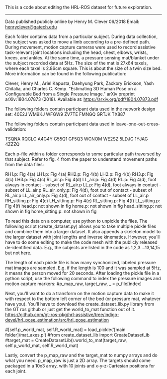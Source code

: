 
This is a code about editing the HRL-ROS dataset for future exploration.

-------------------------------------

Data published publicly online by Henry M. Clever 06/2018
Email: henryclever@gatech.edu

Each folder contains data from a particular subject. During data collection, the subject was asked to move a limb according to a pre-defined path. During movement, motion capture cameras were used to record assistive task-relevant joint locations including the head, chest, elbows, wrists, knees, and ankles. At the same time, a pressure sensing mat/blanket under the subject recorded data at 5Hz. The size of the mat is 27x64 taxels, where each taxel is 2.86cm square. This is about the size of a twin size bed. More information can be found in the following publication:

Clever, Henry M., Ariel Kapusta, Daehyung Park, Zackory Erickson, Yash Chitalia, and Charles C. Kemp. "Estimating 3D Human Pose on a Configurable Bed from a Single Pressure Image." arXiv preprint arXiv:1804.07873 (2018).
Available at: https://arxiv.org/pdf/1804.07873.pdf

The following folders contain participant data used in the network design set:
40E2J
WM9KJ
WFGW9
ZV7TE
FMNGQ
GRTJK
TX887

The following folders contain participant data used in leave-one-out-cross-validation:

TSQNA
RQCLC
A4G4Y
G55Q1
GF5Q3
WCNOM
WE2SZ
5LDJG
1YJAG
4ZZZQ

Each p-file within a folder corresponds to some particular path traversed by that subject. Refer to fig. 4 from the paper to understand movement paths from the data files:


RH1.p: Fig 4(a)
LH1.p: Fig 4(a)
RH2.p: Fig 4(b)
LH2.p: Fig 4(b)
RH3.p: Fig 4(c)
LH3.p: Fig 4(c)
RL_air.p: Fig 4(d)
LL_air.p: Fig 4(d)
RL.p: Fig 4(d), foot always in contact - subset of RL_air.p
LL.p: Fig 4(d), foot always in contact - subset of LL_air.p
RL_air_only.p: Fig 4(d), foot out of contact - subset of RL_air.p
LL_air_only.p: Fig 4(d), foot out of contact - subset of LL_air.p
RH_sitting.p: Fig 4(e)
LH_sitting.p: Fig 4(e)
RL_sitting.p: Fig 4(f)
LL_sitting.p: Fig 4(f)
head.p: not shown in fig
home.p: not shown in fig
head_sitting.p: not shown in fig
home_sitting.p: not shown in fig

To read this data on a computer, use python to unpickle the files. The following script (create_dataset.py) allows you to take multiple pickle files and combine them into a larger dataset. It also appends a skeleton model to the larger dataset with joint lengths and inverse kinematics. However, you'll have to do some editing to make the code mesh with the publicly released de-identified data. E.g., the subjects are listed in the code as 1,2,3....13,14,15 but not here.

The length of each pickle file is how many synchonized, labeled pressure mat images are sampled. E.g. if the length is 100 and it was sampled at 5Hz, it means the person moved for 20 seconds. After loading the pickle file in a python script, use the following command to index the pressure images and motion capture markers:
#p_map_raw, target_raw, _ = p_file[index]

Next, you'll want to do a transform on the motion capture data to make it with respect to the bottom left corner of the bed (or pressure mat, whatever have you). You'll have to download the create_dataset_lib.py library from the GT ros github or just get the world_to_mat function out of it. 
https://github.com/gt-ros-pkg/hrl-assistive/tree/indigo-devel/hrl_pose_estimation/src/hrl_pose_estimation

#[self.p_world_mat, self.R_world_mat] = load_pickle('[main folder]/mat_axes.p')
#from create_dataset_lib import CreateDatasetLib
#target_mat = CreateDatasetLib().world_to_mat(target_raw, self.p_world_mat, self.R_world_mat)

Lastly, convert the p_map_raw and the target_mat to numpy arrays and do what you need. 
p_map_raw is just a 2D array. The targets should come packaged in a 10x3 array, with 10 joints and x-y-z-Cartesian positions for each joint.



